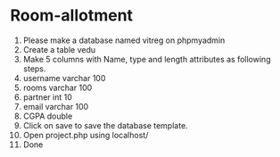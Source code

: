 # Room-allotment
1. Please make a database named vitreg on phpmyadmin
2. Create a table vedu
3. Make 5 columns with Name, type and length attributes as following steps.
4. username varchar 100
5. rooms varchar 100
6. partner int 10
7. email varchar 100
8. CGPA double 
9. Click on save to save the database template.
10. Open project.php using localhost/
11. Done
